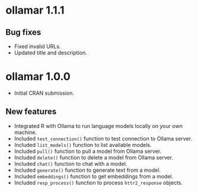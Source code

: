 # ollamar 1.1.1

## Bug fixes

- Fixed invalid URLs. 
- Updated title and description. 

# ollamar 1.0.0

* Initial CRAN submission.

## New features

- Integrated R with Ollama to run language models locally on your own machine. 
- Included `test_connection()` function to test connection to Ollama server.
- Included `list_models()` function to list available models.
- Included `pull()` function to pull a model from Ollama server.
- Included `delete()` function to delete a model from Ollama server.
- Included `chat()` function to chat with a model.
- Included `generate()` function to generate text from a model.
- Included `embeddings()` function to get embeddings from a model.
- Included `resp_process()` function to process `httr2_response` objects.

